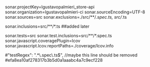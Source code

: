 sonar.projectKey=lgustavopalmieri_store-api
sonar.organization=lgustavopalmieri-ci
sonar.sourceEncoding=UTF-8
sonar.sources=src
sonar.exclusions=./src/**/*.spec.ts, src/*.ts

sonar.inclusions=src/**/*.ts ##added later

sonar.tests=src
sonar.test.inclusions=src/**/*.spec.ts
sonar.javascript.coveragePlugin=lcov
sonar.javascript.lcov.reportPaths=./coverage/lcov.info



#"testRegex": ".*\\.spec\\.ts$", //maybe this line should be removed
#efa8ea10af278317b3b5d0a1aaabc4a7c9ecf228